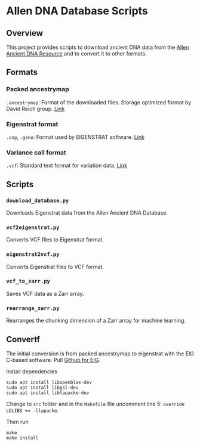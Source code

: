 # Allen DNA Database Scripts

## Overview

This project provides scripts to download ancient DNA data from
the [Allen Ancient DNA Resource](https://reich.hms.harvard.edu/allen-ancient-dna-resource-aadr-downloadable-genotypes-present-day-and-ancient-dna-data) and to convert it to other formats.

## Formats

### Packed ancestrymap
`.ancestrymap`: Format of the downloaded files. Storage optimized format by David Reich group. [Link](https://reich.hms.harvard.edu/software/InputFileFormats)

### Eigenstrat format
`.snp`, `.geno`: Format used by EIGENSTRAT software. [Link](https://reich.hms.harvard.edu/software/InputFileFormats)

### Variance call format
`.vcf`: Standard text format for variation data. [Link](https://www.ebi.ac.uk/training/online/courses/human-genetic-variation-introduction/variant-identification-and-analysis/understanding-vcf-format/)

## Scripts

### `download_database.py`

Downloads Eigenstrat data from the Allen Ancient DNA Database.

### `vcf2eigenstrat.py`

Converts VCF files to Eigenstrat format.

### `eigenstrat2vcf.py`

Converts Eigenstrat files to VCF format.

### `vcf_to_zarr.py`

Saves VCF data as a Zarr array.

### `rearrange_zarr.py`

Rearranges the chunking dimension of a Zarr array for machine learning.

## Convertf

The initial conversion is from packed ancestrymap to eigenstrat with the EIG C-based software.
Pull [Github for EIG](https://github.com/DReichLab/EIG).

Install dependencies
```
sudo apt install libopenblas-dev
sudo apt install libgsl-dev
sudo apt install liblapacke-dev
```
Change to `src` folder and in the `Makefile` file uncomment line 5: `override LDLIBS += -llapacke`.

Then run
```
make
make install
```